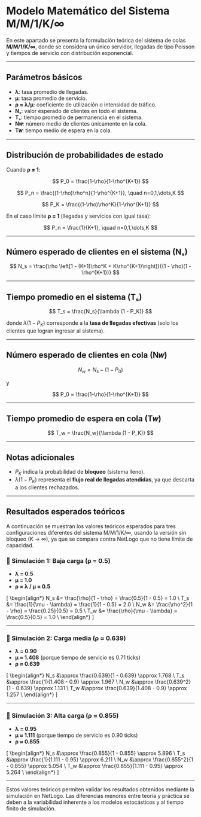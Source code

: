# Modelo Matemático del Sistema M/M/1/K/∞  

En este apartado se presenta la formulación teórica del sistema de colas **M/M/1/K/∞**, donde se considera un único servidor, llegadas de tipo Poisson y tiempos de servicio con distribución exponencial.  

---

## Parámetros básicos  
- **λ**: tasa promedio de llegadas.  
- **μ**: tasa promedio de servicio.  
- **ρ = λ/μ**: coeficiente de utilización o intensidad de tráfico.  
- **Nₛ**: valor esperado de clientes en todo el sistema.  
- **Tₛ**: tiempo promedio de permanencia en el sistema.  
- **N𝑤**: número medio de clientes únicamente en la cola.  
- **T𝑤**: tiempo medio de espera en la cola.  

---

## Distribución de probabilidades de estado  

Cuando **ρ ≠ 1**:  

$$
P_0 = \frac{1-\rho}{1-\rho^{K+1}}
$$

$$
P_n = \frac{(1-\rho)\rho^n}{1-\rho^{K+1}}, \quad n=0,1,\dots,K
$$

$$
P_K = \frac{(1-\rho)\rho^K}{1-\rho^{K+1}}
$$

En el caso límite **ρ = 1** (llegadas y servicios con igual tasa):  

$$
P_n = \frac{1}{K+1}, \quad n=0,1,\dots,K
$$

---

## Número esperado de clientes en el sistema (Nₛ)  

$$
N_s = \frac{\rho \left[1 - (K+1)\rho^K + K\rho^{K+1}\right]}{(1 - \rho)(1 - \rho^{K+1})}
$$

---

## Tiempo promedio en el sistema (Tₛ)  

$$
T_s = \frac{N_s}{\lambda (1 - P_K)}
$$  

donde $\lambda (1 - P_K)$ corresponde a la **tasa de llegadas efectivas** (solo los clientes que logran ingresar al sistema).  

---

## Número esperado de clientes en cola (N𝑤)  

$$
N_w = N_s - (1 - P_0)
$$  

y  

$$
P_0 = \frac{1-\rho}{1-\rho^{K+1}}
$$  

---

## Tiempo promedio de espera en cola (T𝑤)  

$$
T_w = \frac{N_w}{\lambda (1 - P_K)}
$$  

---

## Notas adicionales  
- $P_K$ indica la probabilidad de **bloqueo** (sistema lleno).  
- $\lambda (1 - P_K)$ representa el **flujo real de llegadas atendidas**, ya que descarta a los clientes rechazados.
---


## Resultados esperados teóricos

A continuación se muestran los valores teóricos esperados para tres configuraciones diferentes del sistema M/M/1/K/∞, usando la versión sin bloqueo (K → ∞), ya que se compara contra NetLogo que no tiene límite de capacidad.

### 🔹 Simulación 1: Baja carga (ρ = 0.5)

- **λ = 0.5**
- **μ = 1.0**
- **ρ = λ / μ = 0.5**

\[
\begin{align*}
N_s &= \frac{\rho}{1 - \rho} = \frac{0.5}{1 - 0.5} = 1.0 \\
T_s &= \frac{1}{\mu - \lambda} = \frac{1}{1 - 0.5} = 2.0 \\
N_w &= \frac{\rho^2}{1 - \rho} = \frac{0.25}{0.5} = 0.5 \\
T_w &= \frac{\rho}{\mu - \lambda} = \frac{0.5}{0.5} = 1.0 \\
\end{align*}
\]

---

### 🔹 Simulación 2: Carga media (ρ ≈ 0.639)

- **λ = 0.90**
- **μ ≈ 1.408** (porque tiempo de servicio es 0.71 ticks)
- **ρ ≈ 0.639**

\[
\begin{align*}
N_s &\approx \frac{0.639}{1 - 0.639} \approx 1.768 \\
T_s &\approx \frac{1}{1.408 - 0.9} \approx 1.967 \\
N_w &\approx \frac{0.639^2}{1 - 0.639} \approx 1.131 \\
T_w &\approx \frac{0.639}{1.408 - 0.9} \approx 1.257 \\
\end{align*}
\]

---

### 🔹 Simulación 3: Alta carga (ρ ≈ 0.855)

- **λ = 0.95**
- **μ ≈ 1.111** (porque tiempo de servicio es 0.90 ticks)
- **ρ ≈ 0.855**

\[
\begin{align*}
N_s &\approx \frac{0.855}{1 - 0.855} \approx 5.896 \\
T_s &\approx \frac{1}{1.111 - 0.95} \approx 6.211 \\
N_w &\approx \frac{0.855^2}{1 - 0.855} \approx 5.054 \\
T_w &\approx \frac{0.855}{1.111 - 0.95} \approx 5.264 \\
\end{align*}
\]

---

Estos valores teóricos permiten validar los resultados obtenidos mediante la simulación en NetLogo. Las diferencias menores entre teoría y práctica se deben a la variabilidad inherente a los modelos estocásticos y al tiempo finito de simulación.

